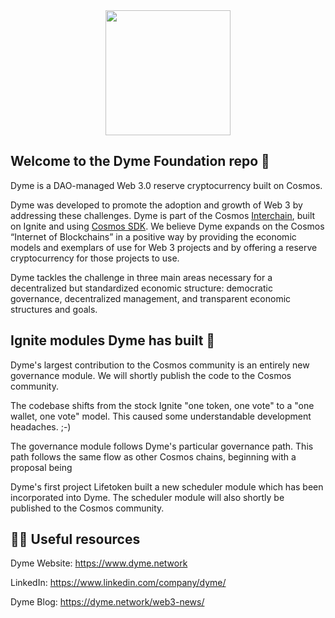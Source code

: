 <div id="header" align="center">
  <img src="https://dyme.network/wp-content/uploads/2023/02/dyme-logo-reversed.svg" width="200" />
</div>

## Welcome to the Dyme Foundation repo 👋

Dyme is a DAO-managed Web 3.0 reserve cryptocurrency built on Cosmos.

Dyme was developed to promote the adoption and growth of Web 3 by addressing these challenges. Dyme is part of the Cosmos <a href="https://interchain.io/">Interchain</a>, built on Ignite and using <a href="https://dyme.network/what-is-cosmos-and-why-is-it-called-the-internet-of-blockchains/">Cosmos SDK</a>. We believe Dyme expands on the Cosmos “Internet of Blockchains” in a positive way by providing the economic models and exemplars of use for Web 3 projects and by offering a reserve cryptocurrency for those projects to use.

Dyme tackles the challenge in three main areas necessary for a decentralized but standardized economic structure: democratic governance, decentralized management, and transparent economic structures and goals.

## Ignite modules Dyme has built 🧙

Dyme's largest contribution to the Cosmos community is an entirely new governance module. We will shortly publish the code to the Cosmos community.

The codebase shifts from the stock Ignite "one token, one vote" to a "one wallet, one vote" model. This caused some understandable development headaches. ;-)

The governance module follows Dyme's particular governance path. This path follows the same flow as other Cosmos chains, beginning with a proposal being 

Dyme's first project Lifetoken built a new scheduler module which has been incorporated into Dyme. The scheduler module will also shortly be published to the Cosmos community.

## 👩‍💻 Useful resources

Dyme Website: https://www.dyme.network

LinkedIn: https://www.linkedin.com/company/dyme/

Dyme Blog: https://dyme.network/web3-news/

<!--

**Here are some ideas to get you started:**

🙋‍♀️ A short introduction - what is your organization all about?
🌈 Contribution guidelines - how can the community get involved?
👩‍💻 Useful resources - where can the community find your docs? Is there anything else the community should know?
🍿 Fun facts - what does your team eat for breakfast?
🧙 Remember, you can do mighty things with the power of [Markdown](https://docs.github.com/github/writing-on-github/getting-started-with-writing-and-formatting-on-github/basic-writing-and-formatting-syntax)
-->
